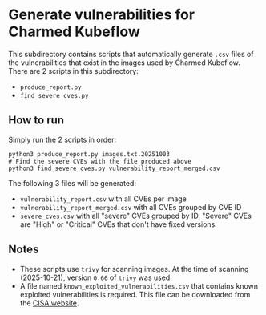 # Generate vulnerabilities for Charmed Kubeflow

This subdirectory contains scripts that automatically generate `.csv` files of the vulnerabilities that exist in the images used by Charmed Kubeflow. There are 2 scripts in this subdirectory:
- `produce_report.py` 
- `find_severe_cves.py`

## How to run

Simply run the 2 scripts in order:

```shell
python3 produce_report.py images.txt.20251003
# Find the severe CVEs with the file produced above
python3 find_severe_cves.py vulnerability_report_merged.csv
```

The following 3 files will be generated:
- `vulnerability_report.csv` with all CVEs per image
- `vulnerability_report_merged.csv` with all CVEs grouped by CVE ID
- `severe_cves.csv` with all "severe" CVEs grouped by ID. "Severe" CVEs are "High" or "Critical" CVEs that don't have fixed versions.

## Notes

- These scripts use `trivy` for scanning images. At the time of scanning (2025-10-21), version `0.66` of `trivy` was used.
- A file named `known_exploited_vulnerabilities.csv` that contains known exploited vulnerabilities is required. This file can be downloaded from the [CISA website](https://www.cisa.gov/known-exploited-vulnerabilities-catalog).
